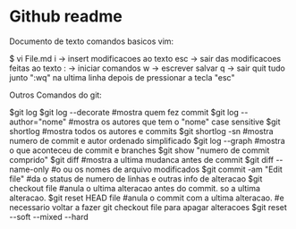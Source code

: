 # Github readme

Documento de texto comandos basicos vim:

$ vi File.md
i -> insert modificacoes ao texto
esc -> sair das modificacoes feitas ao texto
: -> iniciar comandos
w -> escrever salvar
q -> sair quit
tudo junto ":wq" na ultima linha depois de pressionar a tecla "esc"

Outros Comandos do git:

$git log
$git log --decorate       #mostra quem fez commit
$git log --author="nome"  #mostra os autores que tem o "nome" case sensitive
$git shortlog             #mostra todos os autores e commits
$git shortlog -sn         #mostra numero de commit e autor ordenado simplificado
$git log --graph          #mostra o que aconteceu de commit e branches
$git show "numero de commit comprido"
$git diff                 #mostra a ultima mudanca antes de commit
$git diff --name-only     #o ou os nomes de arquivo modificados
$git commit -am "Edit file"  #da o status de numero de linhas e outras info de alteracao
$git checkout file        #anula o ultima alteracao antes do commit. so a ultima alteracao.
$git reset HEAD file      #anula o commit com a ultima alteracao.
			  #e necessario voltar a fazer git checkout file para apagar alteracoes
$git reset --soft --mixed --hard
